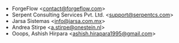 - ForgeFlow \<<contact@forgeflow.com>\>
- Serpent Consulting Services Pvt. Ltd. \<<support@serpentcs.com>\>
- Jarsa Sistemas \<<info@jarsa.com.mx>\>
- Andrea Stirpe \<<a.stirpe@onestein.nl>\>
- Ooops, Ashish Hirpara \<<ashish.hirapara1995@gmail.com>\>
